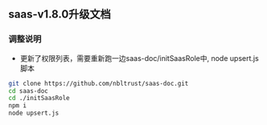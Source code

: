 ## saas-v1.8.0升级文档
### 调整说明
- 更新了权限列表，需要重新跑一边saas-doc/initSaasRole中, node upsert.js脚本
```bash
git clone https://github.com/nbltrust/saas-doc.git
cd saas-doc
cd ./initSaasRole
npm i
node upsert.js
```
